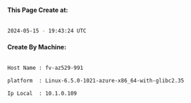 
   
#### This Page Create at:

```bash

2024-05-15 - 19:43:24 UTC

```

#### Create By Machine:

```bash

Host Name : fv-az529-991

platform  : Linux-6.5.0-1021-azure-x86_64-with-glibc2.35

Ip Local  : 10.1.0.109

```

